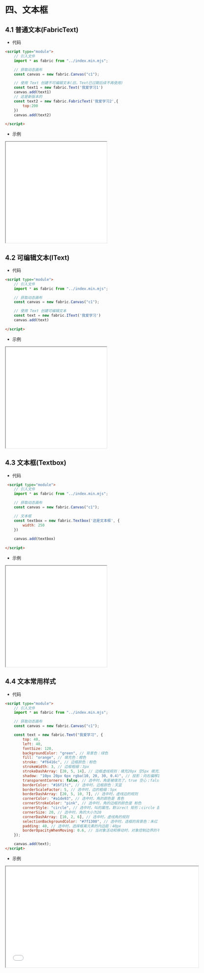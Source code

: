 # 四、文本框

## 4.1 普通文本(FabricText)

- 代码

```html
<script type="module">
    // 引入文件
    import * as fabric from "../index.min.mjs";

    // 获取动态画布
    const canvas = new fabric.Canvas("c1"); 

    // 使用 Text 创建不可编辑文本(旧，Text已过期后续不再使用)
    const text1 = new fabric.Text('我爱学习1')
    canvas.add(text1)
    // 这是新版本的
    const text2 = new fabric.FabricText('我爱学习2',{
        top:200
    })
    canvas.add(text2)
    
</script>
```

- 示例

<iframe src="/note-front/animation/fabric/html/15.html" width="330" height="330"></iframe>


## 4.2 可编辑文本(IText)

- 代码

```html
<script type="module">
    // 引入文件
    import * as fabric from "../index.min.mjs";

    // 获取动态画布
    const canvas = new fabric.Canvas("c1"); 

    // 使用 Text 创建可编辑文本
    const text = new fabric.IText('我爱学习')
    canvas.add(text)
    
</script>
```

- 示例

<iframe src="/note-front/animation/fabric/html/16.html" width="330" height="330"></iframe>


## 4.3 文本框(Textbox)


- 代码

```html
 <script type="module">
    // 引入文件
    import * as fabric from "../index.min.mjs";

    // 获取动态画布
    const canvas = new fabric.Canvas("c1"); 

    // 文本框
    const textbox = new fabric.Textbox('这是文本框', {
        width: 250
    })
    
    canvas.add(textbox)
    
</script>
```

- 示例

<iframe src="/note-front/animation/fabric/html/17.html" width="330" height="330"></iframe>



## 4.4 文本常用样式


- 代码

```html
<script type="module">
    // 引入文件
    import * as fabric from "../index.min.mjs";

    // 获取动态画布
    const canvas = new fabric.Canvas("c1");

    const text = new fabric.Text("我爱学习", {
        top: 40,
        left: 40,
        fontSize: 120,
        backgroundColor: "green", // 背景色：绿色
        fill: "orange", // 填充色：橙色
        stroke: "#f6416c", // 边框颜色：粉色
        strokeWidth: 3, // 边框粗细：3px
        strokeDashArray: [20, 5, 14], // 边框虚线规则：填充20px 空5px 填充14px 空20px 填充5px ……
        shadow: "10px 20px 6px rgba(10, 20, 30, 0.4)", // 投影：向右偏移10px，向下偏移20px，羽化6px，投影颜色及透明度
        transparentCorners: false, // 选中时，角是被填充了。true 空心；false 实心
        borderColor: "#16f1fc", // 选中时，边框颜色：天蓝
        borderScaleFactor: 5, // 选中时，边的粗细：5px
        borderDashArray: [20, 5, 10, 7], // 选中时，虚线边的规则
        cornerColor: "#a1de93", // 选中时，角的颜色是 青色
        cornerStrokeColor: "pink", // 选中时，角的边框的颜色是 粉色
        cornerStyle: "circle", // 选中时，叫的属性。默认rect 矩形；circle 圆形
        cornerSize: 20, // 选中时，角的大小为20
        cornerDashArray: [10, 2, 6], // 选中时，虚线角的规则
        selectionBackgroundColor: "#7f1300", // 选中时，选框的背景色：朱红
        padding: 40, // 选中时，选择框离元素的内边距：40px
        borderOpacityWhenMoving: 0.6, // 当对象活动和移动时，对象控制边界的不透明度
    });

    canvas.add(text);
</script>
```

- 示例

<iframe src="/note-front/animation/fabric/html/18.html" width="630" height="330"></iframe>
